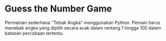 # Guess the Number Game

Permainan sederhana "Tebak Angka" menggunakan Python. Pemain harus menebak angka yang dipilih secara acak dalam rentang 1 hingga 100 dalam batasan percobaan tertentu.
